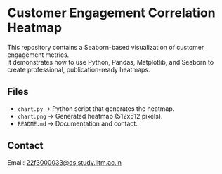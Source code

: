 # Customer Engagement Correlation Heatmap

This repository contains a Seaborn-based visualization of customer engagement metrics.  
It demonstrates how to use Python, Pandas, Matplotlib, and Seaborn to create professional, publication-ready heatmaps.

## Files
- `chart.py` → Python script that generates the heatmap.
- `chart.png` → Generated heatmap (512x512 pixels).
- `README.md` → Documentation and contact.

## Contact
Email: 22f3000033@ds.study.iitm.ac.in
